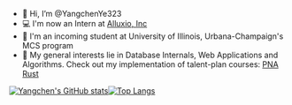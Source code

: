 - 👋 Hi, I’m @YangchenYe323
- 💻 I'm now an Intern at [Alluxio, Inc](https://github.com/Alluxio)
- 👀 I'm an incoming student at University of Illinois, Urbana-Champaign's MCS program
- 🌱 My general interests lie in Database Internals, Web Applications and Algorithms. Check out my implementation of talent-plan courses: [PNA Rust](https://github.com/YangchenYe323/PNA-Rust)

[![Yangchen's GitHub stats](https://github-readme-stats-rho-wheat.vercel.app/api?username=YangchenYe323&show_icons=true&count_private=true)](https://github.com/anuraghazra/github-readme-stats)[![Top Langs](https://github-readme-stats-rho-wheat.vercel.app/api/top-langs/?username=YangchenYe323&langs_count=6&exclude_repo=abstract_algebra&hide=html,css&layout=compact)](https://github.com/anuraghazra/github-readme-stats)



<!---
YangchenYe323/YangchenYe323 is a ✨ special ✨ repository because its `README.md` (this file) appears on your GitHub profile.
You can click the Preview link to take a look at your changes.
--->
